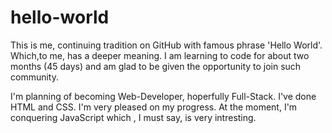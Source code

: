 # hello-world
This is me, continuing tradition on GitHub with famous phrase 'Hello World'. Which,to me, has a deeper meaning. I am learning to code for about two months (45 days) and am glad to be given the opportunity to join such community.

I'm planning of becoming Web-Developer, hoperfully Full-Stack. I've done HTML and CSS. I'm very pleased on my progress.
At the moment, I'm conquering JavaScript which , I must say, is very intresting.
